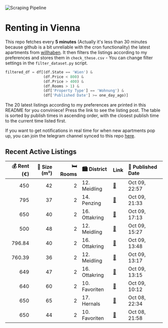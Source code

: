 ![Scraping Pipeline](https://github.com/AthomsG/renting-in-vienna/actions/workflows/run_pipeline.yml/badge.svg)


# Renting in Vienna

This repo fetches every **5 minutes** (Actually it's less than 30 minutes because github is a bit unreliable with the cron functionality) the latest apartments from [willhaben](https://www.willhaben.at/).
It then filters the listings according to my preferences and stores them in `check_these.csv` - You can change filter settings in the `filter_dataset.py` script.

```python
filtered_df = df[(df.State == 'Wien') & 
                 (df.Price < 800) &
                 (df.Price > 400) &
                 (df.Rooms > 1) &
                 (df['Property Type'] == 'Wohnung') &
                 (df['Published Date'] >= one_day_ago)]
```

The 20 latest listings according to my preferences are printed in this README for you conviniece! Press the link to see the listing post.
The table is sorted by publish times in ascending order, with the closest publish time to the current time listed first.

If you want to get notifications in real time for when new apartments pop up, you can join the telegram channel synced to this repo [here](https://t.me/+1HPAYOf5BSsyNTlk).

## Recent Active Listings

|   💰 Rent (€) |   📏 Size (m²) |   🛏️ Rooms | 🏙️ District   | Link                                                                                                                                                                                              | 📅 Published Date   |
|-------------:|--------------:|-----------:|:--------------|:--------------------------------------------------------------------------------------------------------------------------------------------------------------------------------------------------|:-------------------|
|       450    |            42 |          2 | 12. Meidling  | [🔗](https://www.willhaben.at/iad/immobilien/d/mietwohnungen/wien/wien-1120-meidling/direktvergabe-1306461786/)                                                                                    | Oct 09, 22:57      |
|       795    |            37 |          2 | 14. Penzing   | [🔗](https://www.willhaben.at/iad/immobilien/d/mietwohnungen/wien/wien-1140-penzing/sch%C3%B6ne-2-zimmer-neubau-wohnung-mit-balkon-909600938/)                                                     | Oct 09, 21:33      |
|       650    |            40 |          2 | 16. Ottakring | [🔗](https://www.willhaben.at/iad/immobilien/d/mietwohnungen/wien/wien-1160-ottakring/gem%C3%BCtliche-2-zimmer-wohnung-n%C3%A4he-familienplatz-2124763420/)                                        | Oct 09, 17:13      |
|       500    |            48 |          2 | 12. Meidling  | [🔗](https://www.willhaben.at/iad/immobilien/d/mietwohnungen/wien/wien-1120-meidling/helle-gemeindewohnung-im-12.-bezirk-%28wohnticket%29-1564061280/)                                             | Oct 09, 15:27      |
|       796.84 |            40 |          2 | 16. Ottakring | [🔗](https://www.willhaben.at/iad/immobilien/d/mietwohnungen/wien/wien-1160-ottakring/provisionsfrei:-wundersch%C3%B6nerr-40m%C2%B2-neubau-mit-einbauk%C3%BCche-u.-balkon---1160-wien-1584220400/) | Oct 09, 13:48      |
|       760.39 |            36 |          2 | 12. Meidling  | [🔗](https://www.willhaben.at/iad/immobilien/d/mietwohnungen/wien/wien-1120-meidling/erstbezug-nach-sanierung:-sch%C3%B6ne-2-zimmer-wohnung-nahe-meidling-bahnhof-1121833885/)                     | Oct 09, 13:17      |
|       649    |            47 |          2 | 16. Ottakring | [🔗](https://www.willhaben.at/iad/immobilien/d/mietwohnungen/wien/wien-1160-ottakring/termine-bitte-online-buchen-%28link-steht-im-text%29-1066753279/)                                            | Oct 09, 13:15      |
|       640    |            60 |          2 | 10. Favoriten | [🔗](https://www.willhaben.at/iad/immobilien/d/mietwohnungen/wien/wien-1100-favoriten/nachmieter-gesucht-1100-wien---2-zimmer-gemeindewohnung-1856699572/)                                         | Oct 09, 10:12      |
|       650    |            65 |          2 | 17. Hernals   | [🔗](https://www.willhaben.at/iad/immobilien/d/mietwohnungen/wien/wien-1170-hernals/2-zimmer-wohnung-in-ruhiger-lage-ab-sofort-verf%C3%BCgbar-977246228/)                                          | Oct 08, 22:34      |
|       650    |            44 |          2 | 10. Favoriten | [🔗](https://www.willhaben.at/iad/immobilien/d/mietwohnungen/wien/wien-1100-favoriten/private-zwei-zimmer-wohnung-%28geeignet-f%C3%BCr-zwei-personen%29-in-ruhiger-lage-1773622717/)               | Oct 08, 21:58      |

